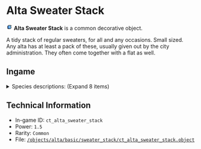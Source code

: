 # Alta Sweater Stack

<img src="https://raw.githubusercontent.com/Ceterai/Enternia/main/objects/alta/basic/sweater_stack/icon.png" alt="Alta Sweater Stack icon" loading="lazy" height="16px" width="auto" /> **Alta Sweater Stack** is a common decorative object.

A tidy stack of regular sweaters, for all and any occasions. Small sized.  
Any alta has at least a pack of these, usually given out by the city administration. They often come together with a flat as well.

## Ingame

<details markdown="1"><summary>Species descriptions: (Expand 8 items)</summary>

- Alta: Ah, a pack of freshly-washed sweaters. What an amazing smell.
- Apex: A set of tidy-packed sweaters. The size is a bit too small.
- Avian: Some structured pile of clothes.
- Floran: Floran wantsss to wear thiss sweater.
- Glitch: Curious. These sweaters are stacked very carefully.
- Human: A stack of sweaters.
- Hylotl: A tidy stack of sweaters, compiled by a very thoughtful person.
- Novakid: That's a pretty tall stack of them clothes!

</details>

## Technical Information

- In-game ID: `ct_alta_sweater_stack`
- Power: `1.5`
- Rarity: `Common`
- File: [`/objects/alta/basic/sweater_stack/ct_alta_sweater_stack.object`](https://github.com/Ceterai/Enternia/blob/main/objects/alta/basic/sweater_stack/ct_alta_sweater_stack.object)
